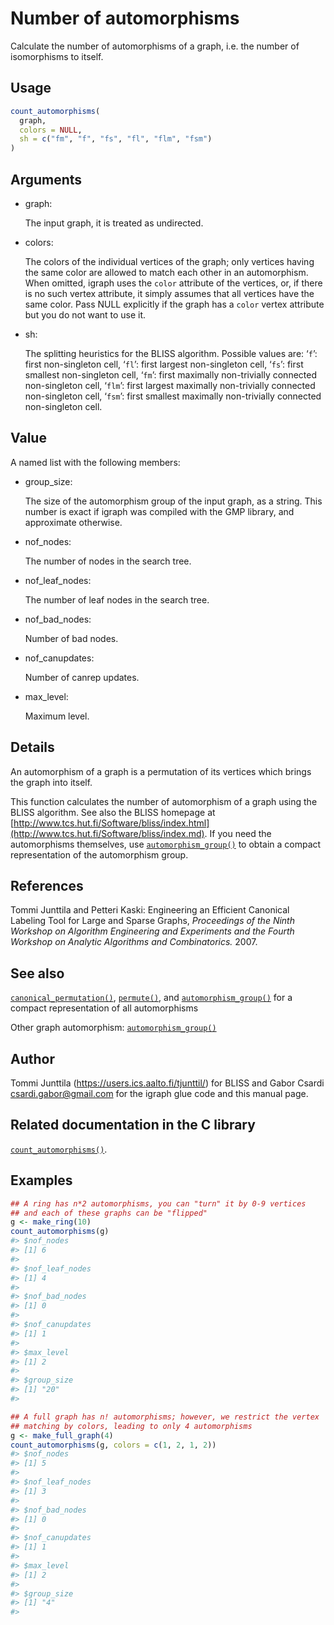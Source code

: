 # Number of automorphisms

Calculate the number of automorphisms of a graph, i.e. the number of
isomorphisms to itself.

## Usage

``` r
count_automorphisms(
  graph,
  colors = NULL,
  sh = c("fm", "f", "fs", "fl", "flm", "fsm")
)
```

## Arguments

- graph:

  The input graph, it is treated as undirected.

- colors:

  The colors of the individual vertices of the graph; only vertices
  having the same color are allowed to match each other in an
  automorphism. When omitted, igraph uses the `color` attribute of the
  vertices, or, if there is no such vertex attribute, it simply assumes
  that all vertices have the same color. Pass NULL explicitly if the
  graph has a `color` vertex attribute but you do not want to use it.

- sh:

  The splitting heuristics for the BLISS algorithm. Possible values are:
  ‘`f`’: first non-singleton cell, ‘`fl`’: first largest non-singleton
  cell, ‘`fs`’: first smallest non-singleton cell, ‘`fm`’: first
  maximally non-trivially connected non-singleton cell, ‘`flm`’: first
  largest maximally non-trivially connected non-singleton cell, ‘`fsm`’:
  first smallest maximally non-trivially connected non-singleton cell.

## Value

A named list with the following members:

- group_size:

  The size of the automorphism group of the input graph, as a string.
  This number is exact if igraph was compiled with the GMP library, and
  approximate otherwise.

- nof_nodes:

  The number of nodes in the search tree.

- nof_leaf_nodes:

  The number of leaf nodes in the search tree.

- nof_bad_nodes:

  Number of bad nodes.

- nof_canupdates:

  Number of canrep updates.

- max_level:

  Maximum level.

## Details

An automorphism of a graph is a permutation of its vertices which brings
the graph into itself.

This function calculates the number of automorphism of a graph using the
BLISS algorithm. See also the BLISS homepage at
[http://www.tcs.hut.fi/Software/bliss/index.html](http://www.tcs.hut.fi/Software/bliss/index.md).
If you need the automorphisms themselves, use
[`automorphism_group()`](https://r.igraph.org/reference/automorphism_group.md)
to obtain a compact representation of the automorphism group.

## References

Tommi Junttila and Petteri Kaski: Engineering an Efficient Canonical
Labeling Tool for Large and Sparse Graphs, *Proceedings of the Ninth
Workshop on Algorithm Engineering and Experiments and the Fourth
Workshop on Analytic Algorithms and Combinatorics.* 2007.

## See also

[`canonical_permutation()`](https://r.igraph.org/reference/canonical_permutation.md),
[`permute()`](https://r.igraph.org/reference/permute.md), and
[`automorphism_group()`](https://r.igraph.org/reference/automorphism_group.md)
for a compact representation of all automorphisms

Other graph automorphism:
[`automorphism_group()`](https://r.igraph.org/reference/automorphism_group.md)

## Author

Tommi Junttila (<https://users.ics.aalto.fi/tjunttil/>) for BLISS and
Gabor Csardi <csardi.gabor@gmail.com> for the igraph glue code and this
manual page.

## Related documentation in the C library

[`count_automorphisms()`](https://igraph.org/c/html/latest/igraph-Isomorphism.html#igraph_count_automorphisms).

## Examples

``` r
## A ring has n*2 automorphisms, you can "turn" it by 0-9 vertices
## and each of these graphs can be "flipped"
g <- make_ring(10)
count_automorphisms(g)
#> $nof_nodes
#> [1] 6
#> 
#> $nof_leaf_nodes
#> [1] 4
#> 
#> $nof_bad_nodes
#> [1] 0
#> 
#> $nof_canupdates
#> [1] 1
#> 
#> $max_level
#> [1] 2
#> 
#> $group_size
#> [1] "20"
#> 

## A full graph has n! automorphisms; however, we restrict the vertex
## matching by colors, leading to only 4 automorphisms
g <- make_full_graph(4)
count_automorphisms(g, colors = c(1, 2, 1, 2))
#> $nof_nodes
#> [1] 5
#> 
#> $nof_leaf_nodes
#> [1] 3
#> 
#> $nof_bad_nodes
#> [1] 0
#> 
#> $nof_canupdates
#> [1] 1
#> 
#> $max_level
#> [1] 2
#> 
#> $group_size
#> [1] "4"
#> 
```
